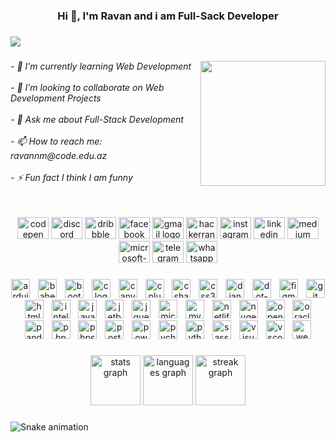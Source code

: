 <h3 align="center">Hi 👋, I'm Ravan and i am Full-Sack Developer</h3>

###

<div align="left">
  <img src="https://profile-counter.glitch.me/RavanM2003/count.svg?"  />
</div>

###

<img align="right" height="200" src="https://media.tenor.com/rePDfDWO3XoAAAAd/hacking.gif"  />

###

<h6 align="left">- 🌱 I’m currently learning Web Development<br><br>- 👯 I’m looking to collaborate on Web Development Projects<br><br>- 💬 Ask me about Full-Stack Development<br><br>- 📫 How to reach me: ravannm@code.edu.az<br><br>- ⚡ Fun fact I think I am funny</h6>

###

<br clear="both">

<div align="center">
  <img src="https://raw.githubusercontent.com/maurodesouza/profile-readme-generator/master/src/assets/icons/social/codepen/default.svg" width="50" height="35" alt="codepen logo"  />
  <img src="https://raw.githubusercontent.com/maurodesouza/profile-readme-generator/master/src/assets/icons/social/discord/default.svg" width="50" height="35" alt="discord logo"  />
  <img src="https://raw.githubusercontent.com/maurodesouza/profile-readme-generator/master/src/assets/icons/social/dribbble/default.svg" width="50" height="35" alt="dribbble logo"  />
  <img src="https://raw.githubusercontent.com/maurodesouza/profile-readme-generator/master/src/assets/icons/social/facebook/default.svg" width="50" height="35" alt="facebook logo"  />
  <img src="https://raw.githubusercontent.com/maurodesouza/profile-readme-generator/master/src/assets/icons/social/gmail/default.svg" width="50" height="35" alt="gmail logo"  />
  <img src="https://raw.githubusercontent.com/maurodesouza/profile-readme-generator/master/src/assets/icons/social/hackerrank/default.svg" width="50" height="35" alt="hackerrank logo"  />
  <img src="https://raw.githubusercontent.com/maurodesouza/profile-readme-generator/master/src/assets/icons/social/instagram/default.svg" width="50" height="35" alt="instagram logo"  />
  <img src="https://raw.githubusercontent.com/maurodesouza/profile-readme-generator/master/src/assets/icons/social/linkedin/default.svg" width="50" height="35" alt="linkedin logo"  />
  <img src="https://raw.githubusercontent.com/maurodesouza/profile-readme-generator/master/src/assets/icons/social/medium/default.svg" width="50" height="35" alt="medium logo"  />
  <img src="https://raw.githubusercontent.com/maurodesouza/profile-readme-generator/master/src/assets/icons/social/microsoft-outlook/default.svg" width="50" height="35" alt="microsoft-outlook logo"  />
  <img src="https://raw.githubusercontent.com/maurodesouza/profile-readme-generator/master/src/assets/icons/social/telegram/default.svg" width="50" height="35" alt="telegram logo"  />
  <img src="https://raw.githubusercontent.com/maurodesouza/profile-readme-generator/master/src/assets/icons/social/whatsapp/default.svg" width="50" height="35" alt="whatsapp logo"  />
</div>

###

<div align="center">
  <img src="https://cdn.simpleicons.org/arduino/00979D" height="30" alt="arduino logo"  />
  <img width="5" />
  <img src="https://cdn.simpleicons.org/babel/F9DC3E" height="30" alt="babel logo"  />
  <img width="5" />
  <img src="https://cdn.simpleicons.org/bootstrap/7952B3" height="30" alt="bootstrap logo"  />
  <img width="5" />
  <img src="https://cdn.simpleicons.org/c/A8B9CC" height="30" alt="c logo"  />
  <img width="5" />
  <img src="https://cdn.simpleicons.org/canva/00C4CC" height="30" alt="canva logo"  />
  <img width="5" />
  <img src="https://cdn.simpleicons.org/c++/00599C" height="30" alt="cplusplus logo"  />
  <img width="5" />
  <img src="https://cdn.simpleicons.org/csharp/239120" height="30" alt="csharp logo"  />
  <img width="5" />
  <img src="https://cdn.simpleicons.org/css3/1572B6" height="30" alt="css3 logo"  />
  <img width="5" />
  <img src="https://cdn.simpleicons.org/django/092E20" height="30" alt="django logo"  />
  <img width="5" />
  <img src="https://cdn.simpleicons.org/dotnet/512BD4" height="30" alt="dot-net logo"  />
  <img width="5" />
  <img src="https://cdn.simpleicons.org/figma/F24E1E" height="30" alt="figma logo"  />
  <img width="5" />
  <img src="https://cdn.simpleicons.org/git/F05032" height="30" alt="git logo"  />
  <img width="5" />
  <img src="https://cdn.simpleicons.org/html5/E34F26" height="30" alt="html5 logo"  />
  <img width="5" />
  <img src="https://cdn.simpleicons.org/intellijidea/000000" height="30" alt="intellij logo"  />
  <img width="5" />
  <img src="https://cdn.simpleicons.org/javascript/F7DF1E" height="30" alt="javascript logo"  />
  <img width="5" />
  <img src="https://cdn.simpleicons.org/jetbrains/000000" height="30" alt="jetbrains logo"  />
  <img width="5" />
  <img src="https://cdn.simpleicons.org/jquery/0769AD" height="30" alt="jquery logo"  />
  <img width="5" />
  <img src="https://cdn.simpleicons.org/microsoftsqlserver/CC2927" height="30" alt="microsoftsqlserver logo"  />
  <img width="5" />
  <img src="https://cdn.simpleicons.org/mysql/4479A1" height="30" alt="mysql logo"  />
  <img width="5" />
  <img src="https://cdn.simpleicons.org/netlify/00C7B7" height="30" alt="netlify logo"  />
  <img width="5" />
  <img src="https://cdn.simpleicons.org/nuget/004880" height="30" alt="nuget logo"  />
  <img width="5" />
  <img src="https://cdn.simpleicons.org/opengl/5586A4" height="30" alt="opengl logo"  />
  <img width="5" />
  <img src="https://cdn.simpleicons.org/oracle/F80000" height="30" alt="oracle logo"  />
  <img width="5" />
  <img src="https://cdn.simpleicons.org/pandas/150458" height="30" alt="pandas logo"  />
  <img width="5" />
  <img src="https://cdn.simpleicons.org/php/777BB4" height="30" alt="php logo"  />
  <img width="5" />
  <img src="https://cdn.simpleicons.org/phpstorm/000000" height="30" alt="phpstorm logo"  />
  <img width="5" />
  <img src="https://cdn.simpleicons.org/postman/FF6C37" height="30" alt="postman logo"  />
  <img width="5" />
  <img src="https://cdn.simpleicons.org/powershell/5391FE" height="30" alt="powershell logo"  />
  <img width="5" />
  <img src="https://cdn.simpleicons.org/pycharm/000000" height="30" alt="pycharm logo"  />
  <img width="5" />
  <img src="https://cdn.simpleicons.org/python/3776AB" height="30" alt="python logo"  />
  <img width="5" />
  <img src="https://cdn.simpleicons.org/sass/CC6699" height="30" alt="sass logo"  />
  <img width="5" />
  <img src="https://cdn.simpleicons.org/visualstudio/5C2D91" height="30" alt="visualstudio logo"  />
  <img width="5" />
  <img src="https://cdn.simpleicons.org/visualstudiocode/007ACC" height="30" alt="vscode logo"  />
  <img width="5" />
  <img src="https://cdn.simpleicons.org/webstorm/000000" height="30" alt="webstorm logo"  />
</div>

###

<div align="center">
  <img src="https://github-readme-stats.vercel.app/api?username=RavanM2003&hide_title=false&hide_rank=false&show_icons=true&include_all_commits=true&count_private=true&disable_animations=false&theme=dark&locale=en&hide_border=true&order=1" height="80" alt="stats graph"  />
  <img src="https://github-readme-stats.vercel.app/api/top-langs?username=RavanM2003&locale=en&hide_title=false&layout=compact&card_width=320&langs_count=5&theme=dark&hide_border=true&order=2" height="80" alt="languages graph"  />
  <img src="https://streak-stats.demolab.com?user=RavanM2003&locale=en&mode=daily&theme=dark&hide_border=false&border_radius=5&order=3" height="80" alt="streak graph"  />
</div>

###

<img src="https://raw.githubusercontent.com/RavanM2003/RavanM2003/output/snake.svg" alt="Snake animation" />

###
